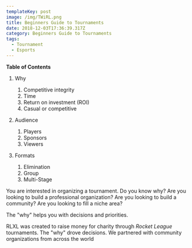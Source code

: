 ```yaml
---
templateKey: post
image: /img/TWiRL.png
title: Beginners Guide to Tournaments
date: 2018-12-03T17:36:39.317Z
category: Beginners Guide to Tournaments
tags:
  - Tournament
  - Esports
---
```

**Table of Contents**

1. Why
     1. Competitive integrity
     2. Time
     3. Return on investment (ROI)
     4. Casual or competitive

2. Audience
    1. Players
    2. Sponsors
    3. Viewers
    
3. Formats
    1. Elimination  
    2. Group  
    3. Multi-Stage


You are interested in organizing a tournament. Do you know why? Are you looking to build a professional organization? Are you looking to build a community? Are you looking to fill a niche area? 

The "why" helps you with decisions and priorities. 

RLXL was created to raise money for charity through *Rocket League* tournaments. The "why" drove decisions. We partnered with community organizations from across the world

